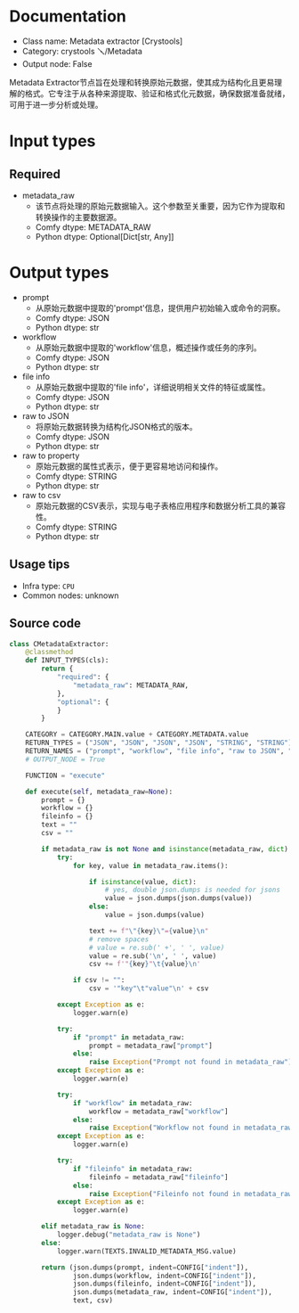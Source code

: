 
# Documentation
- Class name: Metadata extractor [Crystools]
- Category: crystools 🪛/Metadata
- Output node: False

Metadata Extractor节点旨在处理和转换原始元数据，使其成为结构化且更易理解的格式。它专注于从各种来源提取、验证和格式化元数据，确保数据准备就绪，可用于进一步分析或处理。

# Input types
## Required
- metadata_raw
    - 该节点将处理的原始元数据输入。这个参数至关重要，因为它作为提取和转换操作的主要数据源。
    - Comfy dtype: METADATA_RAW
    - Python dtype: Optional[Dict[str, Any]]

# Output types
- prompt
    - 从原始元数据中提取的'prompt'信息，提供用户初始输入或命令的洞察。
    - Comfy dtype: JSON
    - Python dtype: str
- workflow
    - 从原始元数据中提取的'workflow'信息，概述操作或任务的序列。
    - Comfy dtype: JSON
    - Python dtype: str
- file info
    - 从原始元数据中提取的'file info'，详细说明相关文件的特征或属性。
    - Comfy dtype: JSON
    - Python dtype: str
- raw to JSON
    - 将原始元数据转换为结构化JSON格式的版本。
    - Comfy dtype: JSON
    - Python dtype: str
- raw to property
    - 原始元数据的属性式表示，便于更容易地访问和操作。
    - Comfy dtype: STRING
    - Python dtype: str
- raw to csv
    - 原始元数据的CSV表示，实现与电子表格应用程序和数据分析工具的兼容性。
    - Comfy dtype: STRING
    - Python dtype: str


## Usage tips
- Infra type: `CPU`
- Common nodes: unknown


## Source code
```python
class CMetadataExtractor:
    @classmethod
    def INPUT_TYPES(cls):
        return {
            "required": {
                "metadata_raw": METADATA_RAW,
            },
            "optional": {
            }
        }

    CATEGORY = CATEGORY.MAIN.value + CATEGORY.METADATA.value
    RETURN_TYPES = ("JSON", "JSON", "JSON", "JSON", "STRING", "STRING")
    RETURN_NAMES = ("prompt", "workflow", "file info", "raw to JSON", "raw to property", "raw to csv")
    # OUTPUT_NODE = True

    FUNCTION = "execute"

    def execute(self, metadata_raw=None):
        prompt = {}
        workflow = {}
        fileinfo = {}
        text = ""
        csv = ""

        if metadata_raw is not None and isinstance(metadata_raw, dict):
            try:
                for key, value in metadata_raw.items():

                    if isinstance(value, dict):
                        # yes, double json.dumps is needed for jsons
                        value = json.dumps(json.dumps(value))
                    else:
                        value = json.dumps(value)

                    text += f"\"{key}\"={value}\n"
                    # remove spaces
                    # value = re.sub(' +', ' ', value)
                    value = re.sub('\n', ' ', value)
                    csv += f'"{key}"\t{value}\n'

                if csv != "":
                    csv = '"key"\t"value"\n' + csv

            except Exception as e:
                logger.warn(e)

            try:
                if "prompt" in metadata_raw:
                    prompt = metadata_raw["prompt"]
                else:
                    raise Exception("Prompt not found in metadata_raw")
            except Exception as e:
                logger.warn(e)

            try:
                if "workflow" in metadata_raw:
                    workflow = metadata_raw["workflow"]
                else:
                    raise Exception("Workflow not found in metadata_raw")
            except Exception as e:
                logger.warn(e)

            try:
                if "fileinfo" in metadata_raw:
                    fileinfo = metadata_raw["fileinfo"]
                else:
                    raise Exception("Fileinfo not found in metadata_raw")
            except Exception as e:
                logger.warn(e)

        elif metadata_raw is None:
            logger.debug("metadata_raw is None")
        else:
            logger.warn(TEXTS.INVALID_METADATA_MSG.value)

        return (json.dumps(prompt, indent=CONFIG["indent"]),
                json.dumps(workflow, indent=CONFIG["indent"]),
                json.dumps(fileinfo, indent=CONFIG["indent"]),
                json.dumps(metadata_raw, indent=CONFIG["indent"]),
                text, csv)

```
